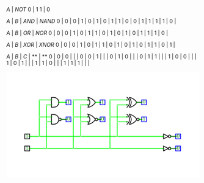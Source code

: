 *A* | *NOT*
0 | 1
1 | 0

*A* | *B* | *AND* | *NAND*
0 | 0 | 0 | 1 |
0 | 1 | 0 | 1 |
1 | 0 | 0 | 1 |
1 | 1 | 1 | 0 |

*A* | *B* | *OR* | *NOR*
0 | 0 | 0 | 1 |
0 | 1 | 1 | 0 |
1 | 0 | 1 | 0 |
1 | 1 | 1 | 0 |

*A* | *B* | *XOR* | *XNOR*
0 | 0 | 0 | 1 |
0 | 1 | 1 | 0 |
1 | 0 | 1 | 0 |
1 | 1 | 0 | 1 |


*A* | *B* | *C* | ** | **
0 | 0 | 0 |  |  |
0 | 0 | 1 |  |  |
0 | 1 | 0 |  |  |
0 | 1 | 1 |  |  |
1 | 0 | 0 |  |  |
1 | 0 | 1 |  |  |
1 | 1 | 0 |  |  |
1 | 1 | 1 |  |  |

![Schema - CircuitVerse](/images/CircuitVerse-DE1.png)

